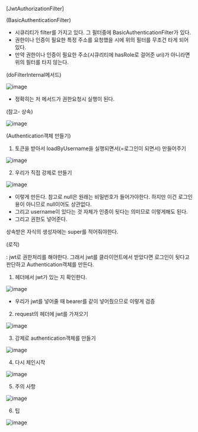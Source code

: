 [JwtAuthorizationFilter]

(BasicAuthenticationFilter)

- 시큐리티가 filter를 가지고 있다. 그 필터중에 BasicAuthenticationFilter가 있다.
- 권한이나 인증이 필요한 특정 주소를 요청했을 시에 위의 필터를 무조건 타게 되어있다.
- 만약 권한이나 인증이 필요한 주소(시큐리티에 hasRole로 걸어준 uri)가 아니라면 위의 필터를 타지 않는다.

(doFilterInternal메서드)

![image](https://user-images.githubusercontent.com/108928206/198264040-3c2b4452-8b2b-46f1-9244-9f0dda1882dd.png)

- 정확히는 저 메서드가 권한요청시 실행이 된다.

(참고- 상속)

![image](https://user-images.githubusercontent.com/108928206/198268642-a63aaa21-46ae-4c1c-8441-429bc26bdc3f.png)

(Authentication객체 만들기)

1. 토큰을 받아서 loadByUsername을 실행되면서(=로그인이 되면서) 만들어주기

![image](https://user-images.githubusercontent.com/108928206/198269222-975ba122-50e9-4afc-8bec-7295d5f6e5cf.png)

2. 우리가 직접 강제로 만들기

![image](https://user-images.githubusercontent.com/108928206/198269855-8dfabbcf-59d8-4e01-8dfa-6dcebd95a964.png)

- 이렇게 만든다. 참고로 null은 원래는 비밀번호가 들어가야한다. 하지만 이건 로그인용이 아니므로 null이어도 상관없다.
- 그리고 username이 있다는 것 자체가 인증이 됫다는 의미므로 이렇게해도 된다.
- 그리고 권한도 넣어준다.

상속받은 자식의 생성자에는 super를 적어줘야한다.

(로직)

: jwt로 권한처리를 해야한다. 그래서 jwt를 클라이언트에서 받았다면 로그인이 됫다고 판단하고 Authentication객체를 만든다.

1) 헤더에서 jwt가 있는 지 확인한다.

![image](https://user-images.githubusercontent.com/108928206/198270592-016ec084-6fa6-4f0a-8362-840896fc25bd.png)

- 우리가 jwt를 넣어줄 때 bearer를 같이 넣어줬으므로 이렇게 검증

2) request의 헤더에 jwt를 가져오기

![image](https://user-images.githubusercontent.com/108928206/198270760-85b6f511-59bc-48ec-bb57-3e9aa535aa83.png)

3) 강제로 authentication객체를 만들기

![image](https://user-images.githubusercontent.com/108928206/198270892-e85982df-2410-4f48-8b97-360520b12e3e.png)

4) 다시 체인시작

![image](https://user-images.githubusercontent.com/108928206/198270993-3e39b144-c1d6-4af1-adf7-3e982f9e2504.png)

5) 주의 사항

![image](https://user-images.githubusercontent.com/108928206/198274244-72665399-a57c-4ed2-a7b8-315baef59845.png)

6) 팁

![image](https://user-images.githubusercontent.com/108928206/198274641-4e4bf6ef-2f35-487a-9ba9-24f468b9df3a.png)




